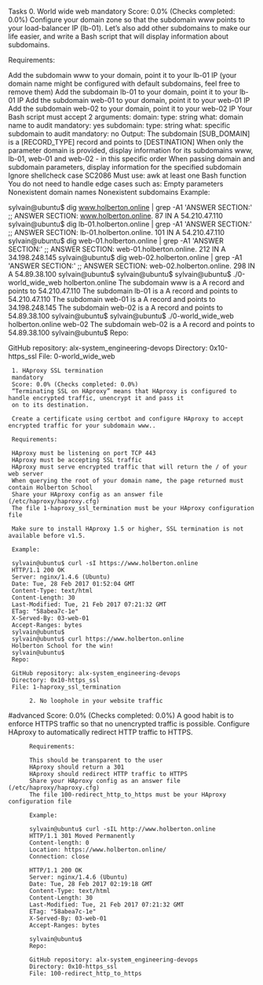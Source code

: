Tasks
0. World wide web
mandatory
Score: 0.0% (Checks completed: 0.0%)
Configure your domain zone so that the subdomain www points to your load-balancer IP (lb-01). Let’s also add other
subdomains to make our life easier, and write a Bash script that will display information about subdomains.

Requirements:

Add the subdomain www to your domain, point it to your lb-01 IP (your domain name might be configured with default
subdomains, feel free to remove them)
Add the subdomain lb-01 to your domain, point it to your lb-01 IP
Add the subdomain web-01 to your domain, point it to your web-01 IP
Add the subdomain web-02 to your domain, point it to your web-02 IP
Your Bash script must accept 2 arguments:
domain:
type: string
what: domain name to audit
mandatory: yes
subdomain:
type: string
what: specific subdomain to audit
mandatory: no
Output: The subdomain [SUB_DOMAIN] is a [RECORD_TYPE] record and points to [DESTINATION]
When only the parameter domain is provided, display information for its subdomains www, lb-01, web-01 and web-02 - in
this specific order
When passing domain and subdomain parameters, display information for the specified subdomain
Ignore shellcheck case SC2086
Must use:
awk
at least one Bash function
You do not need to handle edge cases such as:
Empty parameters
Nonexistent domain names
Nonexistent subdomains
Example:

sylvain@ubuntu$ dig www.holberton.online | grep -A1 'ANSWER SECTION:'
;; ANSWER SECTION:
www.holberton.online.   87  IN  A   54.210.47.110
sylvain@ubuntu$ dig lb-01.holberton.online | grep -A1 'ANSWER SECTION:'
;; ANSWER SECTION:
lb-01.holberton.online. 101 IN  A   54.210.47.110
sylvain@ubuntu$ dig web-01.holberton.online | grep -A1 'ANSWER SECTION:'
;; ANSWER SECTION:
web-01.holberton.online. 212    IN  A   34.198.248.145
sylvain@ubuntu$ dig web-02.holberton.online | grep -A1 'ANSWER SECTION:'
;; ANSWER SECTION:
web-02.holberton.online. 298    IN  A   54.89.38.100
sylvain@ubuntu$
sylvain@ubuntu$
sylvain@ubuntu$ ./0-world_wide_web holberton.online
The subdomain www is a A record and points to 54.210.47.110
The subdomain lb-01 is a A record and points to 54.210.47.110
The subdomain web-01 is a A record and points to 34.198.248.145
The subdomain web-02 is a A record and points to 54.89.38.100
sylvain@ubuntu$
sylvain@ubuntu$ ./0-world_wide_web holberton.online web-02
The subdomain web-02 is a A record and points to 54.89.38.100
sylvain@ubuntu$
Repo:

GitHub repository: alx-system_engineering-devops
Directory: 0x10-https_ssl
File: 0-world_wide_web
     
     1. HAproxy SSL termination
     mandatory
     Score: 0.0% (Checks completed: 0.0%)
     “Terminating SSL on HAproxy” means that HAproxy is configured to handle encrypted traffic, unencrypt it and pass it
     on to its destination.

     Create a certificate using certbot and configure HAproxy to accept encrypted traffic for your subdomain www..

     Requirements:

     HAproxy must be listening on port TCP 443
     HAproxy must be accepting SSL traffic
     HAproxy must serve encrypted traffic that will return the / of your web server
     When querying the root of your domain name, the page returned must contain Holberton School
     Share your HAproxy config as an answer file (/etc/haproxy/haproxy.cfg)
     The file 1-haproxy_ssl_termination must be your HAproxy configuration file

     Make sure to install HAproxy 1.5 or higher, SSL termination is not available before v1.5.

     Example:

     sylvain@ubuntu$ curl -sI https://www.holberton.online
     HTTP/1.1 200 OK
     Server: nginx/1.4.6 (Ubuntu)
     Date: Tue, 28 Feb 2017 01:52:04 GMT
     Content-Type: text/html
     Content-Length: 30
     Last-Modified: Tue, 21 Feb 2017 07:21:32 GMT
     ETag: "58abea7c-1e"
     X-Served-By: 03-web-01
     Accept-Ranges: bytes
     sylvain@ubuntu$
     sylvain@ubuntu$ curl https://www.holberton.online
     Holberton School for the win!
     sylvain@ubuntu$
     Repo:

     GitHub repository: alx-system_engineering-devops
     Directory: 0x10-https_ssl
     File: 1-haproxy_ssl_termination
          
          2. No loophole in your website traffic
#advanced
          Score: 0.0% (Checks completed: 0.0%)
          A good habit is to enforce HTTPS traffic so that no unencrypted traffic is possible. Configure HAproxy to
          automatically redirect HTTP traffic to HTTPS.

          Requirements:

          This should be transparent to the user
          HAproxy should return a 301
          HAproxy should redirect HTTP traffic to HTTPS
          Share your HAproxy config as an answer file (/etc/haproxy/haproxy.cfg)
          The file 100-redirect_http_to_https must be your HAproxy configuration file

          Example:

          sylvain@ubuntu$ curl -sIL http://www.holberton.online
          HTTP/1.1 301 Moved Permanently
          Content-length: 0
          Location: https://www.holberton.online/
          Connection: close

          HTTP/1.1 200 OK
          Server: nginx/1.4.6 (Ubuntu)
          Date: Tue, 28 Feb 2017 02:19:18 GMT
          Content-Type: text/html
          Content-Length: 30
          Last-Modified: Tue, 21 Feb 2017 07:21:32 GMT
          ETag: "58abea7c-1e"
          X-Served-By: 03-web-01
          Accept-Ranges: bytes

          sylvain@ubuntu$
          Repo:

          GitHub repository: alx-system_engineering-devops
          Directory: 0x10-https_ssl
          File: 100-redirect_http_to_https
               

